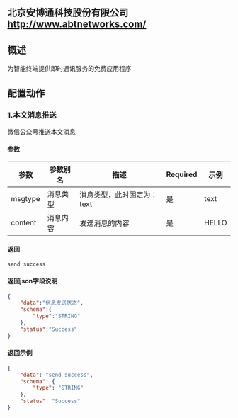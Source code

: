 ## 北京安博通科技股份有限公司 http://www.abtnetworks.com/
## 概述

为智能终端提供即时通讯服务的免费应用程序

## 配置动作

### 1.本文消息推送

微信公众号推送本文消息

#### 参数

| 参数    | 参数别名 | **描述**                   | **Required** | **示例** |
| ------- | -------- | -------------------------- | ------------ | -------- |
| msgtype | 消息类型 | 消息类型，此时固定为：text | 是           | text     |
| content | 消息内容 | 发送消息的内容             | 是           | HELLO    |

#### 返回

```
send success
```


#### 返回json字段说明

```json
{
    "data":"信息发送状态",
    "schema":{
        "type":"STRING"
    },
    "status":"Success"
}
```

#### 返回示例

```json
{
    "data": "send success",
	"schema": {
		"type": "STRING"
	},
    "status": "Success"
}
```
